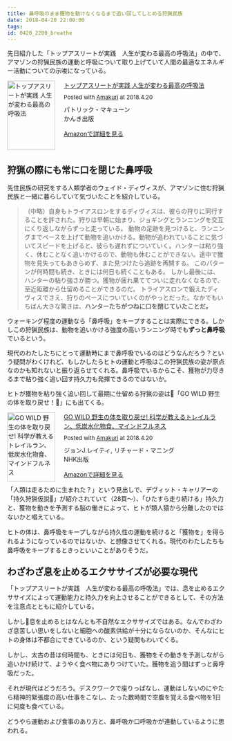 ```yaml
---
title: 鼻呼吸のまま獲物を動けなくなるまで追い回してしとめる狩猟民族
date: 2018-04-20 22:00:00
tags:
id: 0420_2200_breathe
---
```


先日紹介した「トップアスリートが実践　人生が変わる最高の呼吸法」の中で、アマゾンの狩猟民族の運動と呼吸について取り上げていて人間の最適なエネルギー活動についての示唆になっている。<!--more-->

<p>
<div class="amakuri-default" style="text-align: left; line-height: 1.5em; margin-bottom: 10px; overflow:hidden; _zoom:1;"><div class="amakuri-default-image" style="float: left; margin: 0 20px 0 0;"><a href="https://www.amazon.co.jp/exec/obidos/ASIN/4761272953/ujina-22" target="_blank"><img src="https://images-fe.ssl-images-amazon.com/images/I/51nvWKXD7tL._SL160_.jpg" width="111" height="160" alt="トップアスリートが実践 人生が変わる最高の呼吸法" style="border: none"></a></div><div class="amakuri-default-desc" style="overflow: hidden; _zoom:1;"><div class="amakuri-default-title" style="margin-bottom: 0.5em;"><a href="https://www.amazon.co.jp/exec/obidos/ASIN/4761272953/ujina-22" target="_blank">トップアスリートが実践 人生が変わる最高の呼吸法</a></div><div class="amakuri-default-posted" style="margin-bottom: 0.5em; font-size: small;">Posted with <a href="https://dadadadone.com/amakuri/" target="_blank">Amakuri</a> at 2018.4.20</div><div class="amakuri-default-author">パトリック・マキューン</div><div class="amakuri-default-label" style="margin-bottom: 0.5em;">かんき出版</div><div class="amakuri-default-link" style="margin-top: 1em;"><a href="https://www.amazon.co.jp/exec/obidos/ASIN/4761272953/ujina-22" target="_blank">Amazonで詳細を見る</a></div></div></div>

## 狩猟の際にも常に口を閉じた鼻呼吸

先住民族の研究をする人類学者のウェイド・ディヴィスが、アマゾンに住む狩猟民族と一緒に暮らしていて気づいたことを紹介している。

> （中略）自身もトライアスロンをするディヴィスは、彼らの狩りに同行することを許された。狩りは早朝に始まり、ジョギングとランニングを交互にくり返しながらずっと走っている。
> 動物の足跡を見つけると、ランニングまでペースを上げて動物を追いかける。動物が追われていることに気づいてスピードを上げると、彼らも遅れずについていく。ハンターは粘り強く、休むことなく追いかけるので、動物も休むことができない。途中で獲物を見失ってもあきらめず、また見つけたら追跡を再開する。
> このパターンが何時間も続き、ときには何日も続くこともある。
> しかし最後には、ハンターの粘り強さが勝つ。獲物が疲れ果ててついに走れなくなるので、至近距離から仕留めることができるのだ。
> トライアスロンで鍛えたディヴィスでさえ、狩りのペースについていくのがやっとだった。なかでもいちばん大きな驚きは、**ハンターたちがつねに口を閉じていたことだ。**

ウォーキング程度の運動なら「鼻呼吸」をキープすることは実際にできる。しかしこの狩猟民族は、動物を追いかける強度の高いランニング時でも**ずっと鼻呼吸**でいるという。

現代のわたしたちにとって運動時にまで鼻呼吸でいるのはどうなんだろう？という疑問がわくけれど、もしかしたらヒトの運動と呼吸はこの狩猟民族の姿が原点なのかも知れないと振り返らせてくれる。鼻呼吸でいるからこそ、獲物が力尽きるまで粘り強く追い回す持久力も発揮できるのではないか。

ヒトが獲物を粘り強く追い回して最期に仕留める狩猟の姿は「GO WILD 野生の体を取り戻せ！」にも出てくる。

<div class="amakuri-default" style="text-align: left; line-height: 1.5em; margin-bottom: 10px; overflow:hidden; _zoom:1;"><div class="amakuri-default-image" style="float: left; margin: 0 20px 0 0;"><a href="https://www.amazon.co.jp/exec/obidos/ASIN/4140816619/ujina-22" target="_blank"><img src="https://images-fe.ssl-images-amazon.com/images/I/41JmFUQjmIL._SL160_.jpg" width="111" height="160" alt="GO WILD 野生の体を取り戻せ!  科学が教えるトレイルラン、低炭水化物食、マインドフルネス" style="border: none"></a></div><div class="amakuri-default-desc" style="overflow: hidden; _zoom:1;"><div class="amakuri-default-title" style="margin-bottom: 0.5em;"><a href="https://www.amazon.co.jp/exec/obidos/ASIN/4140816619/ujina-22" target="_blank">GO WILD 野生の体を取り戻せ!  科学が教えるトレイルラン、低炭水化物食、マインドフルネス</a></div><div class="amakuri-default-posted" style="margin-bottom: 0.5em; font-size: small;">Posted with <a href="https://dadadadone.com/amakuri/" target="_blank">Amakuri</a> at 2018.4.20</div><div class="amakuri-default-author">ジョンJ.レイティ, リチャード・マニング</div><div class="amakuri-default-label" style="margin-bottom: 0.5em;">NHK出版</div><div class="amakuri-default-link" style="margin-top: 1em;"><a href="https://www.amazon.co.jp/exec/obidos/ASIN/4140816619/ujina-22" target="_blank">Amazonで詳細を見る</a></div></div>

「人類は走るために生まれた？」という見出しで、デヴィット・キャリアーの「持久狩猟仮説」が紹介されていて（28頁〜）、「ひたすら走り続ける」持久力と、獲物を動きを予測する脳の働きによって、ヒトが類人猿から分離したのではないかと唱えている。

ヒトの体は、鼻呼吸をキープしながら持久性の運動を続けると「獲物を」を得られるようになっているのではないか、と想像させてくれる。現代のわたしたちも鼻呼吸をキープするときっといいことがありそうだ。

## わざわざ息を止めるエクササイズが必要な現代

「トップアスリートが実践　人生が変わる最高の呼吸法」では、息を止めるエクササイズによって運動能力と持久力を向上させることができるとして、その方法を注意点とともに紹介している。

しかし息を止めるとはなんとも不自然なエクササイズではある。なんでわざわざ息苦しい思いをしないと細胞への酸素供給が十分にならないのか、そんなにヒトの身体は不都合にできているのか、という疑問もわいてくる。

しかし、太古の昔は何時間も、ときには何日も、獲物をその動きを予測しながら追いかけ続けて、ようやく食べ物にありつけていた。獲物を追う間はずっと鼻呼吸だった。

それが現代はどうだろう。デスクワークで座りっぱなし、運動はしないのにやたら精神的緊張度の高い仕事をこなし、たった数時間で空腹を覚える食べ物を1日に何度も食べている。

どうやら運動および食事のあり方と、鼻呼吸か口呼吸かが連動しているように思われる。

